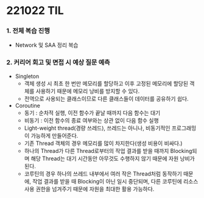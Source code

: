 # 221022 TIL
### 1. 전체 복습 진행
* Network 및 SAA 정리 복습
### 2. 커리어 회고 및 면접 시 예상 질문 예측
* Singleton
    * 객체 생성 시 최초 한 번만 메모리를 할당하고 이후 고정된 메모리에 할당된 객체를 사용하기 때문에 메모리 낭비를 방지할 수 있다.
    * 전역으로 사용되는 클래스이므로 다른 클래스들이 데이터를 공유하기 쉽다.
* Coroutine
    * 동기 : 순차적 실행, 이전 함수가 끝날 때까지 다음 함수는 대기
    * 비동기 : 이전 함수의 종료 여부와는 상관 없이 다음 함수 실행
    * Light-weight thread(경량 쓰레드), 쓰레드는 아니나, 비동기적인 프로그래밍이 가능하게 만들어준다.
    * 기존 Thread 객체의 경우 메모리를 많이 차지한다(생성 비용이 비싸다.)
    * 하나의 Thread가 다른 Thread로부터의 작업 결과를 받을 때까지 Blocking되며 해당 Thread는 대기 시간동안 아무것도 수행하지 않기 때문에 자원 낭비가 된다.
    * 코루틴의 경우 하나의 쓰레드 내부에서 여러 작은 Thread처럼 동작하기 때문에, 작업 결과를 받을 때 Blocking이 아닌 일시 중단되며, 다른 코루틴에 리소스 사용 권한을 넘겨주기 때문에 자원을 최대한 활용 가능하다.